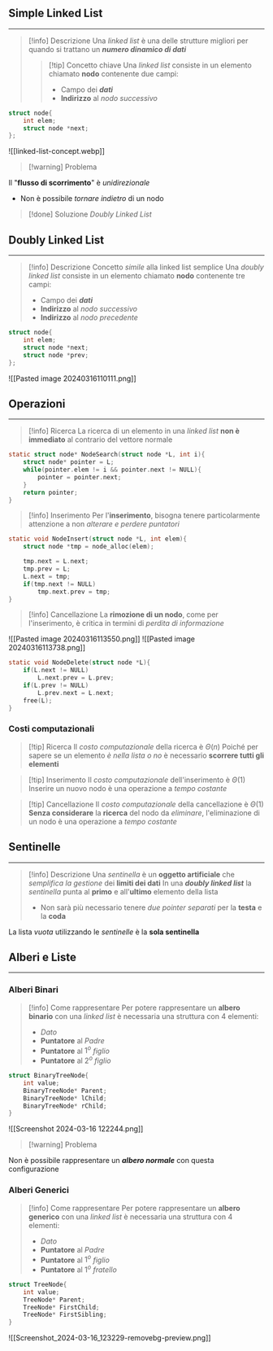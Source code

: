 ## Simple Linked List
---
>[!info] Descrizione
>Una *linked list* è una delle strutture migliori per quando si trattano un ***numero dinamico di dati***
>>[!tip] Concetto chiave
>>Una *linked list* consiste in un elemento chiamato **nodo** contenente due campi:
>>- Campo dei ***dati***
>>- **Indirizzo** al *nodo successivo*

```c
struct node{
	int elem;
	struct node *next;
};
```
 ![[linked-list-concept.webp]]
 >[!warning] Problema
 
 Il "**flusso di scorrimento**" è *unidirezionale*
 - Non è possibile *tornare indietro* di un nodo

>[!done] Soluzione
>*Doubly Linked List*

## Doubly Linked List
---
>[!info] Descrizione
>Concetto *simile* alla linked list semplice
>Una *doubly linked list* consiste in un elemento chiamato **nodo** contenente tre campi:
>- Campo dei ***dati***
>- **Indirizzo** al *nodo successivo*
>- **Indirizzo** al *nodo precedente*

```c
struct node{
	int elem;
	struct node *next;
	struct node *prev;
};
```
![[Pasted image 20240316110111.png]]

## Operazioni
---
>[!info] Ricerca
>La ricerca di un elemento in una *linked list* **non è immediato** al contrario del vettore normale

```c
static struct node* NodeSearch(struct node *L, int i){
	struct node* pointer = L;
	while(pointer.elem != i && pointer.next != NULL){
		pointer = pointer.next;
	}
	return pointer;
}
```

>[!info] Inserimento
>Per l'**inserimento**, bisogna tenere particolarmente attenzione a non *alterare e perdere puntatori*

```c
static void NodeInsert(struct node *L, int elem){
	struct node *tmp = node_alloc(elem);

	tmp.next = L.next;
	tmp.prev = L;
	L.next = tmp;
	if(tmp.next != NULL)
		tmp.next.prev = tmp;
}
```

>[!info] Cancellazione
>La **rimozione di un nodo**, come per l'inserimento, è critica in termini di *perdita di informazione*

![[Pasted image 20240316113550.png]]
![[Pasted image 20240316113738.png]]

```c
static void NodeDelete(struct node *L){
	if(L.next != NULL)
		L.next.prev = L.prev;
	if(L.prev != NULL)
		L.prev.next = L.next;
	free(L);
}
```

### Costi computazionali
>[!tip] Ricerca
>Il *costo computazionale* della ricerca è $\Theta(n)$
>Poiché per sapere se un elemento *è nella lista o no* è necessario **scorrere tutti gli elementi**

>[!tip] Inserimento
>Il *costo computazionale* dell'inserimento è $\Theta(1)$
>Inserire un nuovo nodo è una operazione a *tempo costante*

>[!tip] Cancellazione
>Il *costo computazionale* della cancellazione è $\Theta(1)$
>**Senza considerare** la **ricerca** del nodo da *eliminare*, l'eliminazione di un nodo è una operazione a *tempo costante*

## Sentinelle
---
>[!info] Descrizione
>Una *sentinella* è un **oggetto artificiale** che *semplifica la gestione* dei **limiti dei dati**
>In una ***doubly linked list*** la *sentinella* punta al **primo** e all'**ultimo** elemento della lista
>- Non sarà più necessario tenere *due pointer separati* per la **testa** e la **coda**

La lista *vuota* utilizzando le *sentinelle* è la **sola sentinella**

## Alberi e Liste
---
### Alberi Binari
>[!info] Come rappresentare
>Per potere rappresentare un **albero binario** con una *linked list* è necessaria una struttura con 4 elementi:
>- *Dato*
>- **Puntatore** al *Padre*
>- **Puntatore** al $1^o$ *figlio*
>- **Puntatore** al $2^o$ *figlio*

```c
struct BinaryTreeNode{
	int value;
	BinaryTreeNode* Parent;
	BinaryTreeNode* lChild;
	BinaryTreeNode* rChild;
}
```
![[Screenshot 2024-03-16 122244.png]]

>[!warning] Problema

Non è possibile rappresentare un ***albero normale*** con questa configurazione

### Alberi Generici
>[!info] Come rappresentare
>Per potere rappresentare un **albero generico** con una *linked list* è necessaria una struttura con 4 elementi:
>- *Dato*
>- **Puntatore** al *Padre*
>- **Puntatore** al $1^o$ *figlio*
>- **Puntatore** al $1^o$ *fratello*

```c
struct TreeNode{
	int value;
	TreeNode* Parent;
	TreeNode* FirstChild;
	TreeNode* FirstSibling;
}
```

![[Screenshot_2024-03-16_123229-removebg-preview.png]]